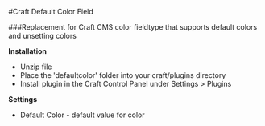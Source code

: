 #Craft Default Color Field

###Replacement for Craft CMS color fieldtype that supports default colors and unsetting colors

**Installation**

- Unzip file
- Place the 'defaultcolor' folder into your craft/plugins directory
- Install plugin in the Craft Control Panel under Settings > Plugins

**Settings**

- Default Color - default value for color
